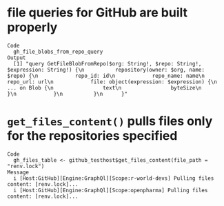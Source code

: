 # file queries for GitHub are built properly

    Code
      gh_file_blobs_from_repo_query
    Output
      [1] "query GetFileBlobFromRepo($org: String!, $repo: String!, $expression: String!) {\n          repository(owner: $org, name: $repo) {\n            repo_id: id\n            repo_name: name\n            repo_url: url\n            file: object(expression: $expression) {\n              ... on Blob {\n                text\n                byteSize\n              }\n            }\n          }\n      }"

# `get_files_content()` pulls files only for the repositories specified

    Code
      gh_files_table <- github_testhost$get_files_content(file_path = "renv.lock")
    Message
      i [Host:GitHub][Engine:GraphQl][Scope:r-world-devs] Pulling files content: [renv.lock]...
      i [Host:GitHub][Engine:GraphQl][Scope:openpharma] Pulling files content: [renv.lock]...

